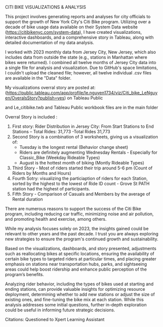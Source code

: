 CITI BIKE VISUALIZATIONS & ANALYSIS

This project involves generating reports and analyses for city officials to support the growth of New York City's Citi Bike program. Utilizing over a decade of bike usage data available on their System Data website (https://citibikenyc.com/system-data), I have created visualizations, interactive dashboards, and a comprehensive story in Tableau, along with detailed documentation of my data analysis.

I worked with 2023 monthly data from Jersey City, New Jersey, which also includes data from outside the state (e.g., stations in Manhattan where bikes were returned). I combined all twelve months of Jersey City data into a single file for analysis and visualization. Due to GitHub's space limitations, I couldn't upload the cleaned file; however, all twelve individual .csv files are available in the "Data" folder.
 
My visualizations overral story are posted at: (https://public.tableau.com/app/profile/le.nguyen1734/viz/Citi_bike_LeNguyen/OveralsStory?publish=yes)  on Tableau Public

and Le_citibike.twb and Tableau Public workbook files are in the main folder

Overral Story is included :
1.  First story: Rider Distribution in Jersey City: From Start Stations to End Stations – Total Rides: 31,773 -Total Rides 31,773
2.  Second Story is a combination of 3 worksheets, giving us a visualization of:
    -   Tuesday is the longest rental (Behavior change sheet) 
    -   Riders are definitely augmenting Wednesday Rentals - Especially for Classic_Bike (Weekday Rideable Types)
    -   August is the hottest month of biking (Montly Rideable Types)
3.  Third Story - Most of riders started their trip around 5-6 pm (Count of Riders by Months and Hours)
4.  Fourth Sotry: visualizing the  particiaption of riders for each Station, sorted by the highest to the lowest of Ride ID count - Grove St PATH station had the highest of participants.
5.  Fifth Story - Comparison of Casuals and Members by the average of Rental duration


There are numerous reasons to support the success of the Citi Bike program, including reducing car traffic, minimizing noise and air pollution, and promoting health and exercise, among others.

While my analysis focuses solely on 2023, the insights gained could be relevant to other years and the past decade. I trust you are always exploring new strategies to ensure the program's continued growth and sustainability.

Based on the visualizations, dashboards, and story presented, adjustments such as reallocating bikes at specific locations, ensuring the availability of certain bike types to targeted riders at particular times, and placing greater emphasis on stations near transportation hubs, parks, and sightseeing areas could help boost ridership and enhance public perception of the program’s benefits.

Analyzing rider behavior, including the types of bikes used at starting and ending stations, can provide valuable insights for optimizing resource deployment, determining whether to add new stations or adjust the size of existing ones, and fine-tuning the bike mix at each station. While this analysis addresses some initial questions, further in-depth exploration could be useful in informing future strategic decisions.

Citations:
Questioned to Xpert Learning Assistant

